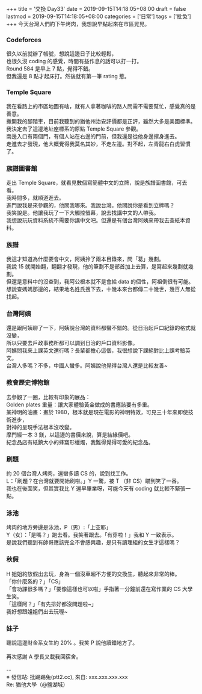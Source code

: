 +++
title = '交換 Day33'
date = 2019-09-15T14:18:05+08:00
draft = false
lastmod = 2019-09-15T14:18:05+08:00
categories = ['日常']
tags = ['批兔']
+++
今天台灣人們約下午烤肉，我想說早點起來在市區晃晃。<br>
### Codeforces
很久以前就辦了帳號，想說這邊日子比較輕鬆，<br>
也很久沒 coding 的感覺，時間有益作息的話可以打一打。<br>
Round 584 是早上 7 點，覺得不錯。<br>
但我還是 8 點才起床打。然後就有第一筆 rating 惹。<br>
### Temple Square
我在看路上的市區地圖有啥，就有人拿著咖啡的路人問需不需要幫忙，感覺真的是善意。<br>
撇開我的腳踏車，目前我聽到的猶他州治安評價都是正評，雖然大多是美國標準。<br>
我決定去了這邊地址座標系的原點 Temple Square 參觀。<br>
南邊入口有兩個門，有個人站在右邊的門前，但我還是從他身邊擦身進去。<br>
走進去才發現，他大概覺得我莫名其妙，不走左邊。對不起，左青龍右白虎習慣了。<br>
### 族譜圖書館
走出 Temple Square，就看見數個寫簡體中文的立牌，說是族譜圖書館，可去看。<br>
我時間多，就順道進去。<br>
進門說我是來參觀的，他問我哪來。我說台灣。他問說你是看到立牌嗎？<br>
我笑說是。他讓我玩了一下大觸控螢幕，說去找講中文的人帶我。<br>
我想說玩玩資料系統不需要你講中文吧。但還是有個台灣阿姨來帶我去查紙本資料。<br>
### 族譜
我這才知道為什麼要會中文，阿姨拎了兩本目錄來，問「葛」幾劃。<br>
我說 15 就開始翻，翻翻才發現，他的筆劃不是部首加上去算，是寫起來幾劃就幾劃。<br>
但還是意料中的沒查到，我阿公根本就不是會給 data 的個性，阿祖倒很有可能。<br>
想說查媽媽那邊的，結果地名姓氏搜下去，十幾本來台都傳二十幾世，幾百人無從找起。<br>
### 台灣阿姨
還是跟阿姨聊了一下，阿姨說台灣的資料都蠻不錯的。從日治起戶口紀錄的格式就沒變，<br>
所以只要去戶政事務所都可以調到日治的戶口資料影像。<br>
阿姨問我來上課英文還行嗎？長輩都擔心這個，我很想說下課絕對比上課考驗英文。<br>
台灣人多嗎？不多，中國人蠻多。阿姨說他覺得台灣人還是比較友善~<br>
### 教會歷史博物館
去參觀了一圈，比較有印象的展品：<br>
Golden plates 重量：讓大家體驗黃金做成的書應該要有多重。<br>
某神明的油畫：畫於 1980，根本就是現在電影的神明特效，可見三十年來即使技術進步，<br>
              對神的呈現手法根本沒改變。<br>
摩門經一本 3 鎂，以這邊的書價來說，算是結緣價吧。<br>
紀念品店有紙鎮大小的蜂窩形蠟燭，我難得覺得可愛的紀念品。<br>
### 刷題
約 20 個台灣人烤肉，還蠻多讀 CS 的，說到找工作。<br>
L：「刷題？在台灣就要開始刷啦。」Y 一驚，被 T （非 CS）瞄到笑了一番。<br>
我也在後面笑，但其實我比 Y 還早畢業呀，可能今天有 coding 就比較不緊張一點。<br>
### 泳池
烤肉的地方旁邊是泳池，P（男）:「上空耶」<br>
Y（女）：「是嗎？」跑去看。我笑著跟去。「有穿啦！」我和 Y 一致表示。<br>
是說我們聽到有帥哥應該完全不會感興趣，是只有讀理組的女生才這樣嗎？<br>
### 秋假
H 姐姐約放假出去玩，身為一個沒車超不方便的交換生，聽起來非常的棒。<br>
「你什麼系的？」「CS」<br>
「會功課很多嗎？」「要像這樣也可以啦」手指著一分鐘前還在寫作業的 CS 大學生笑。<br>
「這樣阿？」「有先排好都沒問題啦~」<br>
我好想跟姐姐們出去玩喔~ <br>
### 妹子
聽說這邊財金系女生約 20% 。我笑 P 說他讀錯地方了。<br>
<br>
再次感謝 A 學長又載我回宿舍。<br>
<br>
--<br>
※ 發信站: 批踢踢兔(ptt2.cc), 來自: xxx.xxx.xxx.xxx<br>
Re: 猶他大學（@鹽湖城）<br>
